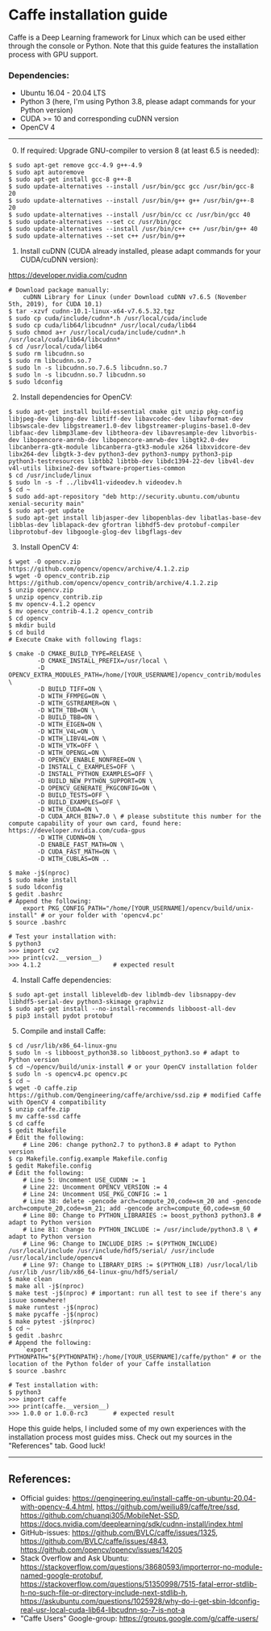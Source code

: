 # Caffe installation guide

Caffe is a Deep Learning framework for Linux which can be used either through the console or Python. Note that this guide features the installation process with GPU support.

### Dependencies:
- Ubuntu 16.04 - 20.04 LTS
- Python 3 (here, I'm using Python 3.8, please adapt commands for your Python version)
- CUDA >= 10 and corresponding cuDNN version
- OpenCV 4

---

0. If required: Upgrade GNU-compiler to version 8 (at least 6.5 is needed):
```
$ sudo apt-get remove gcc-4.9 g++-4.9
$ sudo apt autoremove
$ sudo apt-get install gcc-8 g++-8
$ sudo update-alternatives --install /usr/bin/gcc gcc /usr/bin/gcc-8 20
$ sudo update-alternatives --install /usr/bin/g++ g++ /usr/bin/g++-8 20
$ sudo update-alternatives --install /usr/bin/cc cc /usr/bin/gcc 40
$ sudo update-alternatives --set cc /usr/bin/gcc
$ sudo update-alternatives --install /usr/bin/c++ c++ /usr/bin/g++ 40
$ sudo update-alternatives --set c++ /usr/bin/g++
```

1. Install cuDNN (CUDA already installed, please adapt commands for your CUDA/cuDNN version):

https://developer.nvidia.com/cudnn
```
# Download package manually:
    cuDNN Library for Linux (under Download cuDNN v7.6.5 (November 5th, 2019), for CUDA 10.1)
$ tar -xzvf cudnn-10.1-linux-x64-v7.6.5.32.tgz
$ sudo cp cuda/include/cudnn*.h /usr/local/cuda/include
$ sudo cp cuda/lib64/libcudnn* /usr/local/cuda/lib64
$ sudo chmod a+r /usr/local/cuda/include/cudnn*.h /usr/local/cuda/lib64/libcudnn*
$ cd /usr/local/cuda/lib64
$ sudo rm libcudnn.so
$ sudo rm libcudnn.so.7
$ sudo ln -s libcudnn.so.7.6.5 libcudnn.so.7
$ sudo ln -s libcudnn.so.7 libcudnn.so
$ sudo ldconfig
```

2. Install dependencies for OpenCV:
```
$ sudo apt-get install build-essential cmake git unzip pkg-config libjpeg-dev libpng-dev libtiff-dev libavcodec-dev libavformat-dev libswscale-dev libgstreamer1.0-dev libgstreamer-plugins-base1.0-dev libfaac-dev libmp3lame-dev libtheora-dev libavresample-dev libvorbis-dev libopencore-amrnb-dev libopencore-amrwb-dev libgtk2.0-dev libcanberra-gtk-module libcanberra-gtk3-module x264 libxvidcore-dev libx264-dev libgtk-3-dev python3-dev python3-numpy python3-pip python3-testresources libtbb2 libtbb-dev libdc1394-22-dev libv4l-dev v4l-utils libxine2-dev software-properties-common
$ cd /usr/include/linux
$ sudo ln -s -f ../libv4l1-videodev.h videodev.h
$ cd ~
$ sudo add-apt-repository "deb http://security.ubuntu.com/ubuntu xenial-security main"
$ sudo apt-get update
$ sudo apt-get install libjasper-dev libopenblas-dev libatlas-base-dev libblas-dev liblapack-dev gfortran libhdf5-dev protobuf-compiler libprotobuf-dev libgoogle-glog-dev libgflags-dev
```

3. Install OpenCV 4:
```
$ wget -O opencv.zip https://github.com/opencv/opencv/archive/4.1.2.zip
$ wget -O opencv_contrib.zip https://github.com/opencv/opencv_contrib/archive/4.1.2.zip
$ unzip opencv.zip
$ unzip opencv_contrib.zip
$ mv opencv-4.1.2 opencv
$ mv opencv_contrib-4.1.2 opencv_contrib
$ cd opencv
$ mkdir build
$ cd build
# Execute Cmake with following flags:

$ cmake -D CMAKE_BUILD_TYPE=RELEASE \
        -D CMAKE_INSTALL_PREFIX=/usr/local \
        -D OPENCV_EXTRA_MODULES_PATH=/home/[YOUR_USERNAME]/opencv_contrib/modules \
        -D BUILD_TIFF=ON \
        -D WITH_FFMPEG=ON \
        -D WITH_GSTREAMER=ON \
        -D WITH_TBB=ON \
        -D BUILD_TBB=ON \
        -D WITH_EIGEN=ON \
        -D WITH_V4L=ON \
        -D WITH_LIBV4L=ON \
        -D WITH_VTK=OFF \
        -D WITH_OPENGL=ON \
        -D OPENCV_ENABLE_NONFREE=ON \
        -D INSTALL_C_EXAMPLES=OFF \
        -D INSTALL_PYTHON_EXAMPLES=OFF \
        -D BUILD_NEW_PYTHON_SUPPORT=ON \
        -D OPENCV_GENERATE_PKGCONFIG=ON \
        -D BUILD_TESTS=OFF \
        -D BUILD_EXAMPLES=OFF \
        -D WITH_CUDA=ON \
        -D CUDA_ARCH_BIN=7.0 \ # please substitute this number for the compute capability of your own card, found here: https://developer.nvidia.com/cuda-gpus
        -D WITH_CUDNN=ON \
        -D ENABLE_FAST_MATH=ON \
        -D CUDA_FAST_MATH=ON \
        -D WITH_CUBLAS=ON ..
        
$ make -j$(nproc)
$ sudo make install
$ sudo ldconfig
$ gedit .bashrc
# Append the following:
    export PKG_CONFIG_PATH="/home/[YOUR_USERNAME]/opencv/build/unix-install" # or your folder with 'opencv4.pc'
$ source .bashrc

# Test your installation with:
$ python3
>>> import cv2
>>> print(cv2.__version__)
>>> 4.1.2                    # expected result
```
4. Install Caffe dependencies:
```
$ sudo apt-get install libleveldb-dev liblmdb-dev libsnappy-dev libhdf5-serial-dev python3-skimage graphviz
$ sudo apt-get install --no-install-recommends libboost-all-dev
$ pip3 install pydot protobuf
```
5. Compile and install Caffe:
```
$ cd /usr/lib/x86_64-linux-gnu
$ sudo ln -s libboost_python38.so libboost_python3.so # adapt to Python version
$ cd ~/opencv/build/unix-install # or your OpenCV installation folder
$ sudo ln -s opencv4.pc opencv.pc
$ cd ~
$ wget -O caffe.zip https://github.com/Qengineering/caffe/archive/ssd.zip # modified Caffe with OpenCV 4 compatibility
$ unzip caffe.zip
$ mv caffe-ssd caffe
$ cd caffe
$ gedit Makefile
# Edit the following:
    # Line 206: change python2.7 to python3.8 # adapt to Python version
$ cp Makefile.config.example Makefile.config
$ gedit Makefile.config
# Edit the following:
    # Line 5: Uncomment USE_CUDNN := 1
    # Line 22: Uncomment OPENCV_VERSION := 4
    # Line 24: Uncomment USE_PKG_CONFIG := 1
    # Line 38: delete -gencode arch=compute_20,code=sm_20 and -gencode arch=compute_20,code=sm_21; add -gencode arch=compute_60,code=sm_60
    # Line 80: Change to PYTHON_LIBRARIES := boost_python3 python3.8 # adapt to Python version 
    # Line 81: Change to PYTHON_INCLUDE := /usr/include/python3.8 \ # adapt to Python version
    # Line 96: Change to INCLUDE_DIRS := $(PYTHON_INCLUDE) /usr/local/include /usr/include/hdf5/serial/ /usr/include /usr/local/include/opencv4
    # Line 97: Change to LIBRARY_DIRS := $(PYTHON_LIB) /usr/local/lib /usr/lib /usr/lib/x86_64-linux-gnu/hdf5/serial/
$ make clean
$ make all -j$(nproc)
$ make test -j$(nproc) # important: run all test to see if there's any isuue somewhere!
$ make runtest -j$(nproc)
$ make pycaffe -j$(nproc)
$ make pytest -j$(nproc)
$ cd ~
$ gedit .bashrc
# Append the following:
    `export PYTHONPATH="${PYTHONPATH}:/home/[YOUR_USERNAME]/caffe/python" # or the location of the Python folder of your Caffe installation
$ source .bashrc

# Test installation with:
$ python3
>>> import caffe
>>> print(caffe.__version__)
>>> 1.0.0 or 1.0.0-rc3       # expected result
```
Hope this guide helps, I included some of my own experiences with the installation process most guides miss. Check out my sources in the "References" tab.
Good luck!

---
    
## References:
- Official guides: https://qengineering.eu/install-caffe-on-ubuntu-20.04-with-opencv-4.4.html, https://github.com/weiliu89/caffe/tree/ssd, https://github.com/chuanqi305/MobileNet-SSD, https://docs.nvidia.com/deeplearning/sdk/cudnn-install/index.html
- GitHub-issues: https://github.com/BVLC/caffe/issues/1325, https://github.com/BVLC/caffe/issues/4843, https://github.com/opencv/opencv/issues/14205
- Stack Overflow and Ask Ubuntu: https://stackoverflow.com/questions/38680593/importerror-no-module-named-google-protobuf, https://stackoverflow.com/questions/51350998/7515-fatal-error-stdlib-h-no-such-file-or-directory-include-next-stdlib-h, https://askubuntu.com/questions/1025928/why-do-i-get-sbin-ldconfig-real-usr-local-cuda-lib64-libcudnn-so-7-is-not-a
- "Caffe Users" Google-group: https://groups.google.com/g/caffe-users/
